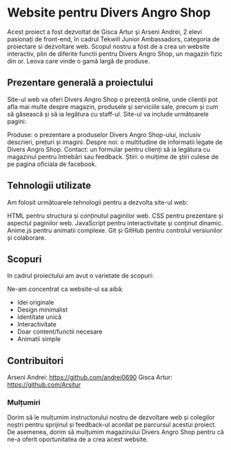 # Website pentru Divers Angro Shop

Acest proiect a fost dezvoltat de Gisca Artur și Arseni Andrei, 2 elevi pasionați de front-end, în cadrul Tekwill Junior Ambassadors, categoria de proiectare si dezvoltare web. Scopul nostru a fost de a crea un website interactiv, plin de diferite functii pentru Divers Angro Shop, un magazin fizic din or. Leova care vinde o gamă largă de produse.

## Prezentare generală a proiectului

Site-ul web va oferi Divers Angro Shop o prezență online, unde clienții pot afla mai multe despre magazin, produsele și serviciile sale, precum și cum să găsească și să ia legătura cu staff-ul. Site-ul va include următoarele pagini:

Produse: o prezentare a produselor Divers Angro Shop-ului, inclusiv descrieri, prețuri și imagini.
Despre noi: o multitudine de informatii legate de Divers Angro Shop.
Contact: un formular pentru clienți să ia legătura cu magazinul pentru întrebări sau feedback.
Știri: o mulțime de știri culese de pe pagina oficiala de facebook.

## Tehnologii utilizate

Am folosit următoarele tehnologii pentru a dezvolta site-ul web:

HTML pentru structura și conținutul paginilor web.
CSS pentru prezentare și aspectul paginilor web.
JavaScript pentru interactivitate și conținut dinamic.
Anime.js pentru animatii complexe.
Git și GitHub pentru controlul versiunilor și colaborare.

## Scopuri

In cadrul proiectului am avut o varietate de scopuri:

Ne-am concentrat ca website-ul sa aibă:

- Idei originale
- Design minimalist
- Identitate unică
- Interactivitate
- Doar content/functii necesare
- Animatii simple

## Contribuitori

Arseni Andrei: https://github.com/andrei0690
Gisca Artur: https://github.com/Arsitur

### Mulțumiri

Dorim să le mulțumim instructorului nostru de dezvoltare web și colegilor noștri pentru sprijinul și feedback-ul acordat pe parcursul acestui proiect. De asemenea, dorim să mulțumim magazinului Divers Angro Shop pentru că ne-a oferit oportunitatea de a crea acest website.
